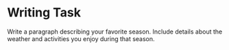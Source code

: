 
# Writing Task

Write a paragraph describing your favorite season. Include details about the weather and activities you enjoy during that season.

